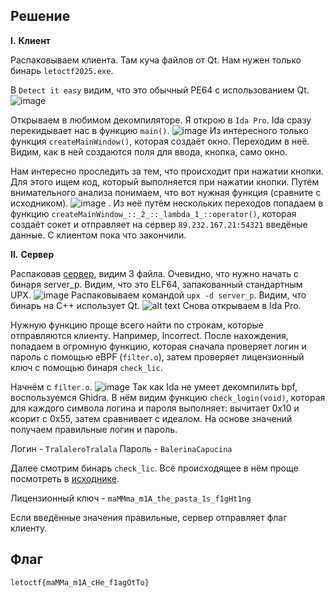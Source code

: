 ## Решение

**I.** **Клиент**

Распаковываем клиента. Там куча файлов от Qt. Нам нужен только бинарь `letoctf2025.exe`.

В `Detect it easy` видим, что это обычный PE64 с использованием Qt. 
![image](https://github.com/user-attachments/assets/27157338-cb9a-4e46-bd35-618b95e8d3b6)


Открываем в любимом декомпиляторе. Я открою в `Ida Pro`. Ida сразу перекидывает нас в функцию `main()`. ![image](https://github.com/user-attachments/assets/d515957b-3f49-4618-8646-a351a21151f8)
 Из интересного только функция `createMainWindow()`, которая создаёт окно. Переходим в неё. Видим, как в ней создаются поля для ввода, кнопка, само окно. 

Нам интересно проследить за тем, что происходит при нажатии кнопки. Для этого ищем код, который выполняется при нажатии кнопки. Путём внимательного анализа понимаем, что вот нужная функция (сравните с исходником). ![image](https://github.com/user-attachments/assets/28a7fe04-b1cf-43d5-b460-922304d8a1e8)
. 
Из неё путём нескольких переходов попадаем в функцию `createMainWindow_::_2_::_lambda_1_::operator()`, которая создаёт сокет и отправляет на сервер `89.232.167.21:54321` введёные данные. С клиентом пока что закончили.

**II.** **Сервер**

Распаковав [сервер](public/server.rar), видим 3 файла. Очевидно, что нужно начать с бинаря server_p. Видим, что это ELF64, запакованный стандартным UPX. ![image](https://github.com/user-attachments/assets/c8fb9809-a078-4846-9fd0-32df9a512dd3)
 Распаковываем командой `upx -d server_p`. Видим, что бинарь на C++ использует Qt. ![alt text](image-4.png) Снова открываем в Ida Pro.

Нужную функцию проще всего найти по строкам, которые отправляются клиенту. Например, Incorrect. После нахождения, попадаем в огромную функцию, которая сначала проверяет логин и пароль с помощью eBPF (`filter.o`), затем проверяет лицензионный ключ с помощью бинаря `check_lic`.

Начнём с `filter.o`. ![image](https://github.com/user-attachments/assets/83b41095-7a69-43a0-9429-8664c7a85340)
 Так как Ida не умеет декомпилить bpf, воспользуемся Ghidra. В нём видим функцию `check_login(void)`, которая для каждого символа логина и пароля выполняет: вычитает 0x10 и ксорит с 0x55, затем сравнивает с идеалом. На основе значений получаем правильные логин и пароль.

Логин - `TralaleroTralala`
Пароль - `BalerinaCapucina`

Далее смотрим бинарь `check_lic`. Всё происходящее в нём проще посмотреть в [исходнике](src/check_lic.c).

Лицензионный ключ - `maMMma_m1A_the_pasta_1s_f1gHt1ng`

Если введённые значения правильные, сервер отправляет флаг клиенту.

## Флаг

`letoctf{maMMa_m1A_cHe_f1agOtTo}`

